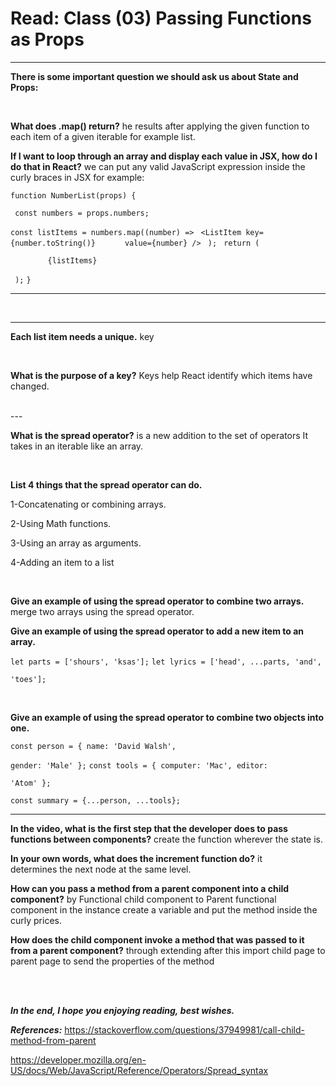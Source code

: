 # Read: Class (03) Passing Functions as Props

---

**There is some important question we should ask us about State and Props:**

<br>

**What does .map() return?** he results after applying the given function to each item of a given iterable for example list.

**If I want to loop through an array and display each value in JSX, how do I do that in React?** we can put any valid JavaScript expression inside the curly braces in JSX for example:

`function NumberList(props) {`

 ` const numbers = props.numbers;`
 
  `const listItems = numbers.map((number) =>`
  ` <ListItem key={number.toString()}`
        `      value={number} />`
 ` );`
 ` return (`
    <ul>
 `     {listItems}`
    </ul>
 ` );`
`}`

---
<br>

---

**Each list item needs a unique.** key

<br>

**What is the purpose of a key?** Keys help React identify which items have changed.

<br>
---

**What is the spread operator?** is a new addition to the set of operators It takes in an iterable like an array.

<br>

**List 4 things that the spread operator can do.**

1-Concatenating or combining arrays.

2-Using Math functions.

3-Using an array as arguments.

4-Adding an item to a list

<br>

**Give an example of using the spread operator to combine two arrays.** merge two arrays using the spread operator.

**Give an example of using the spread operator to add a new item to an array.**

`let parts = ['shours', 'ksas'];`
`let lyrics = ['head', ...parts, 'and', `

`'toes']; `


<br>

**Give an example of using the spread operator to combine two objects into one.**

`const person = { name: 'David Walsh', `

`gender: 'Male' };`
`const tools = { computer: 'Mac', editor:`

`'Atom' }; `

`const summary = {...person, ...tools};`

---

**In the video, what is the first step that the developer does to pass functions between components?** create the function wherever the state is.

**In your own words, what does the increment function do?** it determines the next node at the same level.

**How can you pass a method from a parent component into a child component?** by Functional child component to Parent functional component in the instance create a variable and put the method inside the curly prices.

**How does the child component invoke a method that was passed to it from a parent component?** through extending after this import child page to parent page to send the properties of the method


<br>

<br>


**_In the end, I hope you enjoying reading, best wishes._**

**_References:_**
<https://stackoverflow.com/questions/37949981/call-child-method-from-parent>

<https://developer.mozilla.org/en-US/docs/Web/JavaScript/Reference/Operators/Spread_syntax>